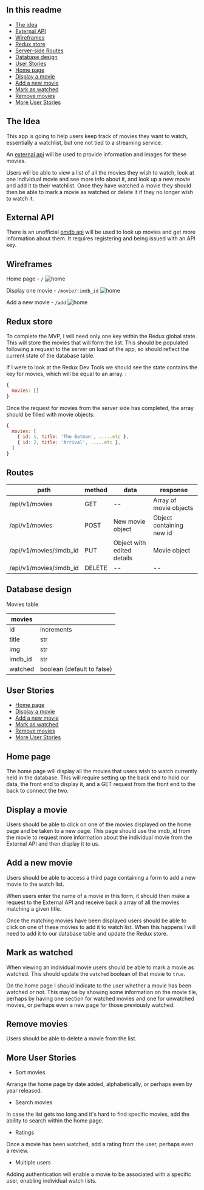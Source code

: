 ## In this readme

  - [The idea](#the-idea)
  - [External API](#external-api)
  - [Wireframes](#wireframes)
  - [Redux store](#redux-store)
  - [Server-side Routes](#routes)
  - [Database design](#database-design)
  - [User Stories](#user-stories)
  - [Home page](#home-page)
  - [Display a movie](#display-a-movie)
  - [Add a new movie](#add-a-new-movie)
  - [Mark as watched](#mark-as-watched)
  - [Remove movies](#remove-movies)
  - [More User Stories](#more-user-stories)

## The Idea

This app is going to help users keep track of movies they want to watch, essentially a watchlist, but one not tied to a streaming service.

An [external api](#external-api) will be used to provide information and images for these movies.

Users will be able to view a list of all the movies they wish to watch, look at one individual movie and see more info about it, and look up a new movie and add it to their watchlist. Once they have watched a movie they should then be able to mark a movie as watched or delete it if they no longer wish to watch it.

## External API

There is an unofficial [omdb api](https://www.omdbapi.com/) will be used to look up movies and get more information about them. It requires registering and being issued with an API key.

## Wireframes

Home page - `/`
![home](/.docs/images/home.png)

Display one movie - `/movie/:imdb_id`
![home](/.docs/images/display.png)

Add a new movie - `/add`
![home](/.docs/images/add.png)

## Redux store

To complete the MVP, I will need only one key within the Redux global state. This will store the movies that will form the list. This should be populated following a request to the server on load of the app, so should reflect the current state of the database table.

If I were to look at the Redux Dev Tools we should see the state contains the key for movies, which will be equal to an array. :

```js
{
  movies: []
}
```

Once the request for movies from the server side has completed, the array should be filled with movie objects:

```js
{
  movies: [
    { id: 1, title: 'The Batman', .....etc },
    { id: 2, title: 'Arrival', .....etc },
  ]
}
```

## Routes

| path | method | data | response |
|---|---|---|---|
| /api/v1/movies | GET | -- | Array of movie objects |
| /api/v1/movies | POST | New movie object | Object containing new id |
| /api/v1/movies/:imdb_id | PUT | Object with edited details | Movie object |
| /api/v1/movies/:imdb_id | DELETE | -- | -- |

## Database design


Movies table

| movies ||
|---|---|
| id | increments |
| title | str |
| img | str |
| imdb_id | str |
| watched | boolean (default to false) |

## User Stories

- [Home page](#home-page)
- [Display a movie](#display-a-movie)
- [Add a new movie](#add-a-new-movie)
- [Mark as watched](#mark-as-watched)
- [Remove movies](#remove-movies)
- [More User Stories](#more-user-stories)

## Home page

The home page will display all the movies that users wish to watch currently held in the database. This will require setting up the back end to hold our data, the front end to display it, and a GET request from the front end to the back to connect the two.

## Display a movie

Users should be able to click on one of the movies displayed on the home page and be taken to a new page. This page should use the imdb_id from the movie to request more information about the individual movie from the External API and then display it to us.

## Add a new movie

Users should be able to access a third page containing a form to add a new movie to the watch list.

When users enter the name of a movie in this form, it should then make a request to the External API and receive back a array of all the movies matching a given title. 

Once the matching movies have been displayed users should be able to click on one of these movies to add it to watch list. When this happens I will need to add it to our database table and update the Redux store.

## Mark as watched

When viewing an individual movie users should be able to mark a movie as watched. This should update the `watched` boolean of that movie to `true`.

On the home page I should indicate to the user whether a movie has been watched or not. This may be by showing some information on the movie tile, perhaps by having one section for watched movies and one for unwatched movies, or perhaps even a new page for those previously watched.

## Remove movies

Users should be able to delete a movie from the list.

## More User Stories

- Sort movies

Arrange the home page by date added, alphabetically, or perhaps even by year released.

- Search movies

In case the list gets too long and it's hard to find specific movies, add the ability to search within the home page.

- Ratings

Once a movie has been watched, add a rating from the user, perhaps even a review.

- Multiple users

Adding authentication will enable a movie to be associated with a specific user, enabling individual watch lists.
